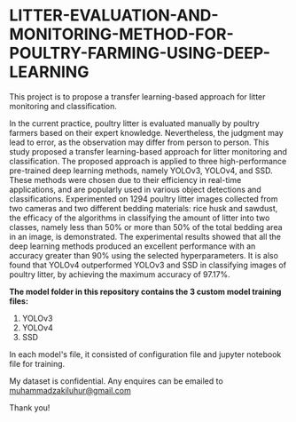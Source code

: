 # LITTER-EVALUATION-AND-MONITORING-METHOD-FOR-POULTRY-FARMING-USING-DEEP-LEARNING
This project is to propose a transfer learning-based approach for litter monitoring and classification.

In the current practice, poultry litter is evaluated manually by poultry farmers
based on their expert knowledge. Nevertheless, the judgment may lead to error,
as the observation may differ from person to person. This study proposed a
transfer learning-based approach for litter monitoring and classification. The
proposed approach is applied to three high-performance pre-trained deep
learning methods, namely YOLOv3, YOLOv4, and SSD. These methods were
chosen due to their efficiency in real-time applications, and are popularly used
in various object detections and classifications. Experimented on 1294 poultry
litter images collected from two cameras and two different bedding materials:
rice husk and sawdust, the efficacy of the algorithms in classifying the amount
of litter into two classes, namely less than 50% or more than 50% of the total
bedding area in an image, is demonstrated. The experimental results showed
that all the deep learning methods produced an excellent performance with an
accuracy greater than 90% using the selected hyperparameters. It is also found
that YOLOv4 outperformed YOLOv3 and SSD in classifying images of poultry
litter, by achieving the maximum accuracy of 97.17%.

**The model folder in this repository contains the 3 custom model training files:** 
1. YOLOv3
2. YOLOv4
3. SSD

In each model's file, it consisted of configuration file and jupyter notebook file for training.


My dataset is confidential.
Any enquires can be emailed to muhammadzakiluhur@gmail.com

Thank you!
